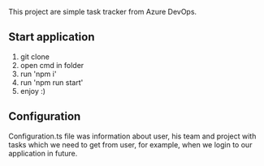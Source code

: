 This project are simple task tracker from Azure DevOps.

## Start application
1. git clone
2. open cmd in folder
3. run 'npm i'
4. run 'npm run start'
5. enjoy :)

## Configuration

Configuration.ts file was information about user, his team and project with tasks which we need to get from user, for example, when we login to our application in future.
